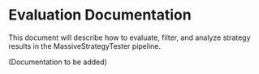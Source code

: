 # Evaluation Documentation

This document will describe how to evaluate, filter, and analyze strategy results in the MassiveStrategyTester pipeline.

(Documentation to be added)
